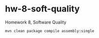 # hw-8-soft-quality
Homework 8, Software Quality

```sh
mvn clean package compile assembly:single
```
